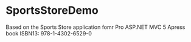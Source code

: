 # SportsStoreDemo
Based on the Sports Store application fomr Pro ASP.NET MVC 5 Apress book ISBN13: 978-1-4302-6529-0
